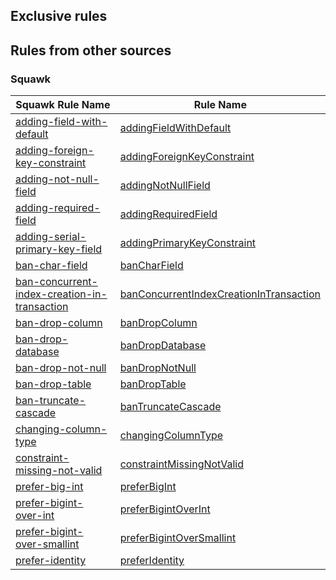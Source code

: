## Exclusive rules
## Rules from other sources
### Squawk
| Squawk Rule Name | Rule Name |
| ---- | ---- |
| [adding-field-with-default](https://squawkhq.com/docs/adding-field-with-default) |[addingFieldWithDefault](../rules/adding-field-with-default) |
| [adding-foreign-key-constraint](https://squawkhq.com/docs/adding-foreign-key-constraint) |[addingForeignKeyConstraint](../rules/adding-foreign-key-constraint) |
| [adding-not-null-field](https://squawkhq.com/docs/adding-not-null-field) |[addingNotNullField](../rules/adding-not-null-field) |
| [adding-required-field](https://squawkhq.com/docs/adding-required-field) |[addingRequiredField](../rules/adding-required-field) |
| [adding-serial-primary-key-field](https://squawkhq.com/docs/adding-serial-primary-key-field) |[addingPrimaryKeyConstraint](../rules/adding-primary-key-constraint) |
| [ban-char-field](https://squawkhq.com/docs/ban-char-field) |[banCharField](../rules/ban-char-field) |
| [ban-concurrent-index-creation-in-transaction](https://squawkhq.com/docs/ban-concurrent-index-creation-in-transaction) |[banConcurrentIndexCreationInTransaction](../rules/ban-concurrent-index-creation-in-transaction) |
| [ban-drop-column](https://squawkhq.com/docs/ban-drop-column) |[banDropColumn](../rules/ban-drop-column) |
| [ban-drop-database](https://squawkhq.com/docs/ban-drop-database) |[banDropDatabase](../rules/ban-drop-database) |
| [ban-drop-not-null](https://squawkhq.com/docs/ban-drop-not-null) |[banDropNotNull](../rules/ban-drop-not-null) |
| [ban-drop-table](https://squawkhq.com/docs/ban-drop-table) |[banDropTable](../rules/ban-drop-table) |
| [ban-truncate-cascade](https://squawkhq.com/docs/ban-truncate-cascade) |[banTruncateCascade](../rules/ban-truncate-cascade) |
| [changing-column-type](https://squawkhq.com/docs/changing-column-type) |[changingColumnType](../rules/changing-column-type) |
| [constraint-missing-not-valid](https://squawkhq.com/docs/constraint-missing-not-valid) |[constraintMissingNotValid](../rules/constraint-missing-not-valid) |
| [prefer-big-int](https://squawkhq.com/docs/prefer-big-int) |[preferBigInt](../rules/prefer-big-int) |
| [prefer-bigint-over-int](https://squawkhq.com/docs/prefer-bigint-over-int) |[preferBigintOverInt](../rules/prefer-bigint-over-int) |
| [prefer-bigint-over-smallint](https://squawkhq.com/docs/prefer-bigint-over-smallint) |[preferBigintOverSmallint](../rules/prefer-bigint-over-smallint) |
| [prefer-identity](https://squawkhq.com/docs/prefer-identity) |[preferIdentity](../rules/prefer-identity) |
